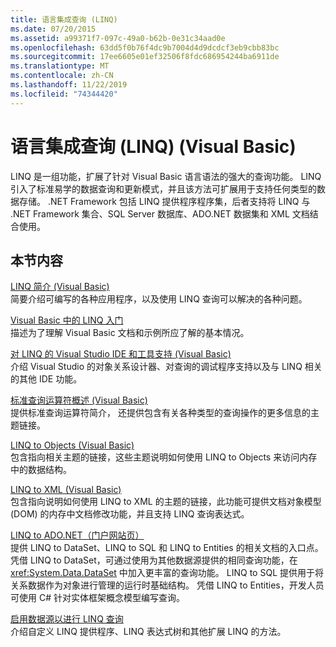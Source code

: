```yaml
---
title: 语言集成查询 (LINQ)
ms.date: 07/20/2015
ms.assetid: a99371f7-097c-49a0-b62b-0e31c34aad0e
ms.openlocfilehash: 63dd5f0b76f4dc9b7004d4d9dcdcf3eb9cbb83bc
ms.sourcegitcommit: 17ee6605e01ef32506f8fdc686954244ba6911de
ms.translationtype: MT
ms.contentlocale: zh-CN
ms.lasthandoff: 11/22/2019
ms.locfileid: "74344420"
---
```

# <a name="language-integrated-query-linq-visual-basic"></a>语言集成查询 (LINQ) (Visual Basic)
LINQ 是一组功能，扩展了针对 Visual Basic 语言语法的强大的查询功能。 LINQ 引入了标准易学的数据查询和更新模式，并且该方法可扩展用于支持任何类型的数据存储。  .NET Framework 包括 LINQ 提供程序程序集，后者支持将 LINQ 与 .NET Framework 集合、SQL Server 数据库、ADO.NET 数据集和 XML 文档结合使用。  
  
## <a name="in-this-section"></a>本节内容  
 [LINQ 简介 (Visual Basic)](../../../../visual-basic/programming-guide/concepts/linq/introduction-to-linq.md)  
 简要介绍可编写的各种应用程序，以及使用 LINQ 查询可以解决的各种问题。  
  
 [Visual Basic 中的 LINQ 入门](../../../../visual-basic/programming-guide/concepts/linq/getting-started-with-linq.md)  
 描述为了理解 Visual Basic 文档和示例所应了解的基本情况。  
  
 [对 LINQ 的 Visual Studio IDE 和工具支持 (Visual Basic)](../../../../visual-basic/programming-guide/concepts/linq/visual-studio-ide-and-tools-support-for-linq.md)  
 介绍 Visual Studio 的对象关系设计器、对查询的调试程序支持以及与 LINQ 相关的其他 IDE 功能。  
  
 [标准查询运算符概述 (Visual Basic)](../../../../visual-basic/programming-guide/concepts/linq/standard-query-operators-overview.md)  
 提供标准查询运算符简介， 还提供包含有关各种类型的查询操作的更多信息的主题链接。  
  
 [LINQ to Objects (Visual Basic)](../../../../visual-basic/programming-guide/concepts/linq/linq-to-objects.md)  
 包含指向相关主题的链接，这些主题说明如何使用 LINQ to Objects 来访问内存中的数据结构。  
  
 [LINQ to XML (Visual Basic)](../../../../visual-basic/programming-guide/concepts/linq/linq-to-xml.md)  
 包含指向说明如何使用 LINQ to XML 的主题的链接，此功能可提供文档对象模型 (DOM) 的内存中文档修改功能，并且支持 LINQ 查询表达式。  
  
 [LINQ to ADO.NET（门户网站页）](../../../../visual-basic/programming-guide/concepts/linq/linq-to-adonet-portal-page.md)  
 提供 LINQ to DataSet、LINQ to SQL 和 LINQ to Entities 的相关文档的入口点。 凭借 LINQ to DataSet，可通过使用为其他数据源提供的相同查询功能，在 <xref:System.Data.DataSet> 中加入更丰富的查询功能。 LINQ to SQL 提供用于将关系数据作为对象进行管理的运行时基础结构。 凭借 LINQ to Entities，开发人员可使用 C# 针对实体框架概念模型编写查询。  
  
 [启用数据源以进行 LINQ 查询](../../../../visual-basic/programming-guide/concepts/linq/enabling-a-data-source-for-linq-querying.md)  
 介绍自定义 LINQ 提供程序、LINQ 表达式树和其他扩展 LINQ 的方法。
